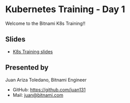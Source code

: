 # Kubernetes Training - Day 1

Welcome to the Bitnami K8s Training!!

## Slides

 * [K8s Training slides](https://docs.google.com/presentation/d/1M04OlMZFSqgmb-2pjOe_7v9AD21TLoa2s_zObM-vn88/edit?usp=sharing)

## Presented by

Juan Ariza Toledano, Bitnami Engineer

 * GitHub: https://github.com/juan131
 * Mail: juan@bitnami.com
